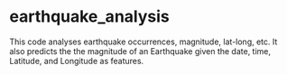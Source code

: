 # earthquake_analysis
This code analyses earthquake occurrences, magnitude, lat-long, etc. It also predicts the the magnitude of an Earthquake given the date, time, Latitude, and Longitude as features.
